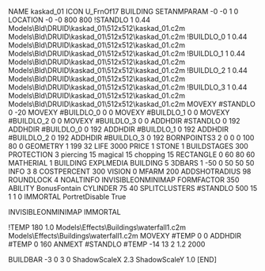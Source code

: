NAME kaskad_01
ICON U_FrnOf17
BUILDING
SETANMPARAM -0 -0 1 0
LOCATION -0 -0 800 800
!STANDLO      1 0.44 Models\Bld\DRUID\kaskad_01\512x512\kaskad_01.c2m Models\Bld\DRUID\kaskad_01\512x512\kaskad_01.c2m 
!BUILDLO_0    1 0.44 Models\Bld\DRUID\kaskad_01\512x512\kaskad_01.c2m Models\Bld\DRUID\kaskad_01\512x512\kaskad_01.c2m 
!BUILDLO_1    1 0.44 Models\Bld\DRUID\kaskad_01\512x512\kaskad_01.c2m Models\Bld\DRUID\kaskad_01\512x512\kaskad_01.c2m 
!BUILDLO_2    1 0.44 Models\Bld\DRUID\kaskad_01\512x512\kaskad_01.c2m Models\Bld\DRUID\kaskad_01\512x512\kaskad_01.c2m 
!BUILDLO_3    1 0.44 Models\Bld\DRUID\kaskad_01\512x512\kaskad_01.c2m Models\Bld\DRUID\kaskad_01\512x512\kaskad_01.c2m 
MOVEXY #STANDLO   0 -20
MOVEXY #BUILDLO_0 0 0
MOVEXY #BUILDLO_1 0 0
MOVEXY #BUILDLO_2 0 0
MOVEXY #BUILDLO_3 0 0
ADDHDIR #STANDLO 0 192
ADDHDIR #BUILDLO_0 0 192
ADDHDIR #BUILDLO_1 0 192
ADDHDIR #BUILDLO_2 0 192
ADDHDIR #BUILDLO_3 0 192
BORNPOINTS3 2 0 0 0 100 80 0
GEOMETRY 1 199 32
LIFE     3000
PRICE 1 STONE 1
BUILDSTAGES 300
PROTECTION 3 piercing 15 magical 15 chopping 15
RECTANGLE    0 60 80 60
MATHERIAL 1 BUILDING
EXPLMEDIA BUILDING 5
3DBARS 1 -50 0 50 50 50
INFO 3 8
COSTPERCENT 300
VISION 0
MFARM 200
ADDSHOTRADIUS 98
ROUNDLOCK 4
NOALTINFO
INVISIBLEONMINIMAP
FORMFACTOR 350
ABILITY BonusFontain
CYLINDER 75 40
SPLITCLUSTERS #STANDLO 500 15 1 1 0
IMMORTAL
PortretDisable True

INVISIBLEONMINIMAP
IMMORTAL

!TEMP 180 1.0 Models\Effects\Buildings\waterfall1.c2m Models\Effects\Buildings\waterfall1.c2m
MOVEXY  #TEMP 0 0
ADDHDIR #TEMP 0 160
ANMEXT #STANDLO #TEMP -14 13 2 1.2 2000

BUILDBAR -3 0 3 0
ShadowScaleX 2.3
ShadowScaleY 1.0
[END]
